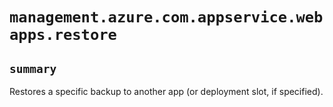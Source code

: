 # `management.azure.com.appservice.webapps.restore`

## `summary`
Restores a specific backup to another app (or deployment slot, if specified).


